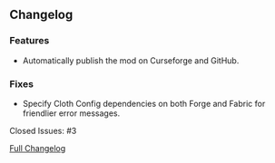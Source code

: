 ## Changelog

### Features

- Automatically publish the mod on Curseforge and GitHub.

### Fixes

- Specify Cloth Config dependencies on both Forge and Fabric for friendlier error messages.

Closed Issues: #3

[Full Changelog](https://github.com/JamCoreModding/Reaping/compare/2.1.0...2.1.1)
